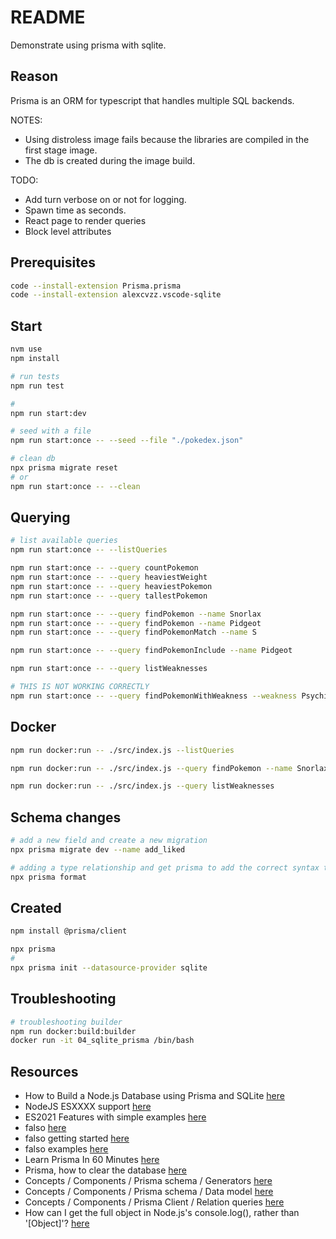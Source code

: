 # README

Demonstrate using prisma with sqlite.  

## Reason

Prisma is an ORM for typescript that handles multiple SQL backends.  

NOTES:

* Using distroless image fails because the libraries are compiled in the first stage image.  
* The db is created during the image build.  

TODO:

* Add turn verbose on or not for logging.  
* Spawn time as seconds.
* React page to render queries
* Block level attributes

## Prerequisites

```sh
code --install-extension Prisma.prisma
code --install-extension alexcvzz.vscode-sqlite
```

## Start

```sh
nvm use
npm install

# run tests
npm run test

#
npm run start:dev

# seed with a file
npm run start:once -- --seed --file "./pokedex.json"     

# clean db
npx prisma migrate reset  
# or
npm run start:once -- --clean 
```

## Querying

```sh
# list available queries
npm run start:once -- --listQueries     

npm run start:once -- --query countPokemon  
npm run start:once -- --query heaviestWeight            
npm run start:once -- --query heaviestPokemon
npm run start:once -- --query tallestPokemon

npm run start:once -- --query findPokemon --name Snorlax
npm run start:once -- --query findPokemon --name Pidgeot
npm run start:once -- --query findPokemonMatch --name S

npm run start:once -- --query findPokemonInclude --name Pidgeot

npm run start:once -- --query listWeaknesses  

# THIS IS NOT WORKING CORRECTLY
npm run start:once -- --query findPokemonWithWeakness --weakness Psychic
```

## Docker

```sh
npm run docker:run -- ./src/index.js --listQueries  

npm run docker:run -- ./src/index.js --query findPokemon --name Snorlax

npm run docker:run -- ./src/index.js --query listWeaknesses
```

## Schema changes

```sh
# add a new field and create a new migration
npx prisma migrate dev --name add_liked 

# adding a type relationship and get prisma to add the correct syntax to the schema
npx prisma format        
```

## Created

```sh
npm install @prisma/client

npx prisma
# 
npx prisma init --datasource-provider sqlite
```

## Troubleshooting

```sh
# troubleshooting builder
npm run docker:build:builder            
docker run -it 04_sqlite_prisma /bin/bash  
```

## Resources

* How to Build a Node.js Database using Prisma and SQLite [here](https://www.freecodecamp.org/news/build-nodejs-database-using-prisma-orm/)  
* NodeJS ESXXXX support [here](https://node.green/)  
* ES2021 Features with simple examples [here](https://dev.to/carlillo/es2021-features-with-simple-examples-27d3)  
* falso [here](https://netbasal.com/generate-fake-data-in-the-browser-and-node-js-using-falso-3998d2bcbaaf)
* falso getting started [here](https://ngneat.github.io/falso/docs/getting-started/)
* falso examples [here](https://ngneat.github.io/falso/docs/general/#randboolean)
* Learn Prisma In 60 Minutes [here](https://www.youtube.com/watch?v=RebA5J-rlwg)
* Prisma, how to clear the database [here](https://flaviocopes.com/prisma-clear-database/)
* Concepts / Components / Prisma schema / Generators [here](https://www.prisma.io/docs/concepts/components/prisma-schema/generators)
* Concepts / Components / Prisma schema / Data model [here](https://www.prisma.io/docs/concepts/components/prisma-schema/data-model)
* Concepts / Components / Prisma Client / Relation queries [here](https://www.prisma.io/docs/concepts/components/prisma-client/relation-queries)
* How can I get the full object in Node.js's console.log(), rather than '[Object]'? [here](https://stackoverflow.com/questions/10729276/how-can-i-get-the-full-object-in-node-jss-console-log-rather-than-object)  
